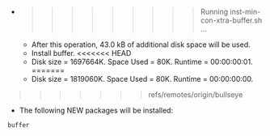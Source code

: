 * >>>>>>>>> Running inst-min-con-xtra-buffer.sh ...
  * After this operation, 43.0 kB of additional disk space will be used.
  * Install buffer.
<<<<<<< HEAD
  * Disk size = 1697664K. Space Used = 80K. Runtime = 00:00:00:01.
=======
  * Disk size = 1819060K. Space Used = 80K. Runtime = 00:00:00:00.
>>>>>>> refs/remotes/origin/bullseye
  * The following NEW packages will be installed:
  ```bash
buffer
  ```
